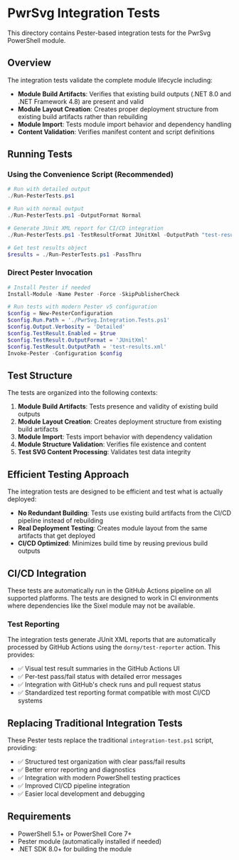 # PwrSvg Integration Tests

This directory contains Pester-based integration tests for the PwrSvg PowerShell module.

## Overview

The integration tests validate the complete module lifecycle including:

- **Module Build Artifacts**: Verifies that existing build outputs (.NET 8.0 and .NET Framework 4.8) are present and valid
- **Module Layout Creation**: Creates proper deployment structure from existing build artifacts rather than rebuilding
- **Module Import**: Tests module import behavior and dependency handling  
- **Content Validation**: Verifies manifest content and script definitions

## Running Tests

### Using the Convenience Script (Recommended)

```powershell
# Run with detailed output
./Run-PesterTests.ps1

# Run with normal output
./Run-PesterTests.ps1 -OutputFormat Normal

# Generate JUnit XML report for CI/CD integration
./Run-PesterTests.ps1 -TestResultFormat JUnitXml -OutputPath "test-results.xml"

# Get test results object
$results = ./Run-PesterTests.ps1 -PassThru
```

### Direct Pester Invocation

```powershell
# Install Pester if needed
Install-Module -Name Pester -Force -SkipPublisherCheck

# Run tests with modern Pester v5 configuration
$config = New-PesterConfiguration
$config.Run.Path = './PwrSvg.Integration.Tests.ps1'
$config.Output.Verbosity = 'Detailed'
$config.TestResult.Enabled = $true
$config.TestResult.OutputFormat = 'JUnitXml'
$config.TestResult.OutputPath = 'test-results.xml'
Invoke-Pester -Configuration $config
```

## Test Structure

The tests are organized into the following contexts:

1. **Module Build Artifacts**: Tests presence and validity of existing build outputs
2. **Module Layout Creation**: Creates deployment structure from existing build artifacts
3. **Module Import**: Tests import behavior with dependency validation
4. **Module Structure Validation**: Verifies file existence and content
5. **Test SVG Content Processing**: Validates test data integrity

## Efficient Testing Approach

The integration tests are designed to be efficient and test what is actually deployed:

- **No Redundant Building**: Tests use existing build artifacts from the CI/CD pipeline instead of rebuilding
- **Real Deployment Testing**: Creates module layout from the same artifacts that get deployed
- **CI/CD Optimized**: Minimizes build time by reusing previous build outputs

## CI/CD Integration

These tests are automatically run in the GitHub Actions pipeline on all supported platforms. The tests are designed to work in CI environments where dependencies like the Sixel module may not be available.

### Test Reporting

The integration tests generate JUnit XML reports that are automatically processed by GitHub Actions using the `dorny/test-reporter` action. This provides:

- ✅ Visual test result summaries in the GitHub Actions UI
- ✅ Per-test pass/fail status with detailed error messages
- ✅ Integration with GitHub's check runs and pull request status
- ✅ Standardized test reporting format compatible with most CI/CD systems

## Replacing Traditional Integration Tests

These Pester tests replace the traditional `integration-test.ps1` script, providing:

- ✅ Structured test organization with clear pass/fail results
- ✅ Better error reporting and diagnostics
- ✅ Integration with modern PowerShell testing practices
- ✅ Improved CI/CD pipeline integration
- ✅ Easier local development and debugging

## Requirements

- PowerShell 5.1+ or PowerShell Core 7+
- Pester module (automatically installed if needed)
- .NET SDK 8.0+ for building the module